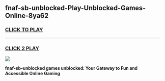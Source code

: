 
## fnaf-sb-unblocked-Play-Unblocked-Games-Online-8ya62
<h3>
<a href="https://premium76.site?title=fnaf-sb-unblocked&ref=25A">CLICK TO PLAY</a></h3>
<hr>

<h3>
<a href="https://premium76.site?title=fnaf-sb-unblocked&ref=25A">CLICK 2 PLAY</a>
  
</h3>

<a href="https://premium76.site?title=fnaf-sb-unblocked&ref=25A"><img src="https://clearcache.store/games.png"></a>


**fnaf-sb-unblocked games unblocked: Your Gateway to Fun and Accessible Online Gaming**
